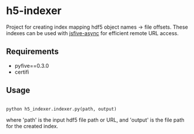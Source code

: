 # h5-indexer

Project for creating index mapping hdf5 object names -> file offsets.  These indexes can be used with
[jsfive-async](https://github.com/jrobinso/jsfive-async) for efficient remote URL access.

## Requirements

* pyfive==0.3.0
* certifi

## Usage

```python

python h5_indexer.indexer.py(path, output)

```

where 'path' is  the input hdf5 file path or URL, and 'output' is the file path for the created index.



